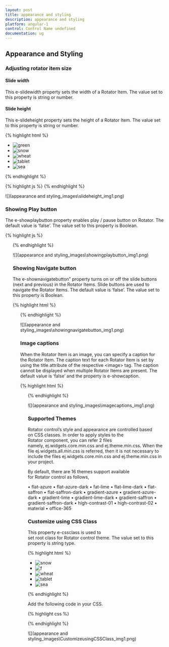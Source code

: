 ```yaml
---
layout: post
title: appearance and styling
description: appearance and styling
platform: angular-1
control: Control Name undefined
documentation: ug
---
```


## Appearance and Styling

### Adjusting rotator item size

#### Slide width

This e-slidewidth property sets the width of a Rotator Item. The value set to this property is string or number.

#### Slide height

This e-slideheight property sets the height of a Rotator Item. The value set to this property is string or number.



{% highlight html %}
   <ul id="sliderContent" ej-rotator e-slidewidth="500px" e-slideheight="250px">
        <li><img class="image" src="http://js.syncfusion.com/demos/web/content/images/rotator/green.jpg" title="green" /></li>
        <li><img class="image" src="http://js.syncfusion.com/demos/web/content/images/rotator/snow.jpg" title="snow" /></li>
        <li><img class="image" src="http://js.syncfusion.com/demos/web/content/images/rotator/wheat.jpg" title="wheat" /></li>
        <li><img class="image" src="http://js.syncfusion.com/demos/web/content/images/rotator/tablet.jpg" title="tablet" /></li>
        <li><img class="image" src="http://js.syncfusion.com/demos/web/content/images/rotator/sea.jpg" title="sea" /></li>
    </ul>
{% endhighlight %}



{% highlight js %}
    <script>
        angular.module('rotatApp', ['ejangular']).controller('RotatCtrl', function ($scope) {
        });
    </script>
{% endhighlight %}



![](appearance and styling_images\slideheight_img1.png)

### Showing Play button

The e-showplaybutton  property enables play / pause button on Rotator. The default value is ‘false’. The value set to this property is Boolean.

{% highlight js %}

<ul id="sliderContent" ej-rotator e-datasource="dataList" e-showplaybutton="true" e-slidewidth="600px" e-slideheight="350px"/>

{% endhighlight %}



![](appearance and styling_images\showingplaybutton_img1.png)

### Showing Navigate button

The e-shownavigatebutton” property turns on or off the slide buttons (next and previous) in the Rotator Items. Slide buttons are used to navigate the Rotator Items. The default value is ‘false’. The value set to this property is Boolean.

{% highlight html %}

<ul id="sliderContent" ej-rotator e-datasource="dataList" e-shownavigatebutton="true" e-slidewidth="600px" e-slideheight="350px"/>

{% endhighlight %}



![](appearance and styling_images\showingnavigatebutton_img1.png)

### Image captions

When the Rotator Item is an image, you can specify a caption for the Rotator Item. The caption text for each Rotator Item is set by using the title attribute of the respective &lt;image&gt; tag. The caption cannot be displayed when multiple Rotator Items are present. The default value is ‘false’ and the property is e-showcaption. 

{% highlight html %}
                    	<ul id="sliderContent" ej-rotator e-datasource="dataList" e-showcaption="true" e-slidewidth="600px" e-slideheight="350px"/>
{% endhighlight %}



![](appearance and styling_images\imagecaptions_img1.png)


### Supported Themes

Rotator control’s style and appearance are controlled based on CSS classes. In order to apply styles to the Rotator component, you can refer 2 files namely, ej.widgets.core.min.css and ej.theme.min.css. When the file ej.widgets.all.min.css is referred, then it is not necessary to include the files ej.widgets.core.min.css and ej.theme.min.css in your project.

By default, there are 16 themes support available for Rotator control as follows,

•	flat-azure
•	flat-azure-dark
•	fat-lime
•	flat-lime-dark
•	flat-saffron
•	flat-saffron-dark
•	gradient-azure
•	gradient-azure-dark
•	gradient-lime
•	gradient-lime-dark
•	gradient-saffron
•	gradient-saffron-dark
•	high-contrast-01
•	high-contrast-02
•	material
•	office-365

### Customize using CSS Class

This property e-cssclass is used to set root class for Rotator control theme. The value set to this property is string type.

{% highlight html %}


<ul id="sliderContent" ej-rotator e-slidewidth="500px" e-slideheight="300px" e-cssclass="flat-lime" >
                             <li><img class="image" src="http://js.syncfusion.com/demos/web/content/images/rotator/snow.jpg" title=" snow " /></li>
        <li><img class="image" src="http://js.syncfusion.com/demos/web/content/images/rotator/green.jpg" title="f" /></li>
        <li><img class="image" src="http://js.syncfusion.com/demos/web/content/images/rotator/wheat.jpg" title="wheat" /></li>
        <li><img class="image" src="http://js.syncfusion.com/demos/web/content/images/rotator/tablet.jpg" title="tablet" /></li>
        <li><img class="image" src="http://js.syncfusion.com/demos/web/content/images/rotator/sea.jpg" title="sea" /></li>                        </ul>


{% endhighlight %}

Add the following code in your CSS.

{% highlight css %}


<style>
    .flat-lime {
        background-color: yellowgreen;
    }
</style>


{% endhighlight %}



![](appearance and styling_images\CustomizeusingCSSClass_img1.png)



